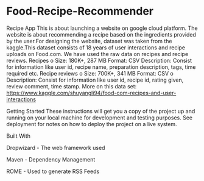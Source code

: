 # Food-Recipe-Recommender

Recipe App
This is about launching a website on google cloud platform. The website is about recommending a recipe based on the ingredients provided by the user.For designing the website, dataset was taken from the kaggle.This dataset consists of 18 years of user interactions and recipe uploads on Food.com. We have used the raw data on recipes and recipe reviews.
Recipes o Size: 180K+, 287 MB
Format: CSV
Description: Consist for information like user id, recipe name, preparation description, tags, time required etc.
Recipe reviews o Size: 700K+, 341 MB
Format: CSV o Description: Consist for information like user id, recipe id, rating given, review comment, time stamp.
More on this data set: https://www.kaggle.com/shuyangli94/food-com-recipes-and-user-interactions

Getting Started
These instructions will get you a copy of the project up and running on your local machine for development and testing purposes. See deployment for notes on how to deploy the project on a live system.

Built With


Dropwizard - The web framework used

Maven - Dependency Management

ROME - Used to generate RSS Feeds

